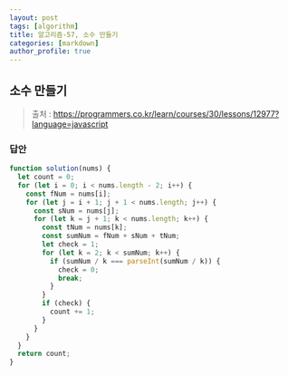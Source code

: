 ```yaml
---
layout: post
tags: [algorithm]
title: 알고리즘-57, 소수 만들기
categories: [markdown]
author_profile: true
---
```


## 소수 만들기

> 출처 : <https://programmers.co.kr/learn/courses/30/lessons/12977?language=javascript>

### 답안

```javascript
function solution(nums) {
  let count = 0;
  for (let i = 0; i < nums.length - 2; i++) {
    const fNum = nums[i];
    for (let j = i + 1; j + 1 < nums.length; j++) {
      const sNum = nums[j];
      for (let k = j + 1; k < nums.length; k++) {
        const tNum = nums[k];
        const sumNum = fNum + sNum + tNum;
        let check = 1;
        for (let k = 2; k < sumNum; k++) {
          if (sumNum / k === parseInt(sumNum / k)) {
            check = 0;
            break;
          }
        }
        if (check) {
          count += 1;
        }
      }
    }
  }
  return count;
}
```
